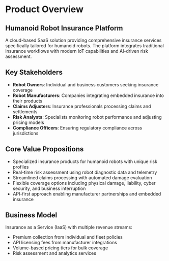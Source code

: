 # Product Overview

## Humanoid Robot Insurance Platform

A cloud-based SaaS solution providing comprehensive insurance services specifically tailored for humanoid robots. The platform integrates traditional insurance workflows with modern IoT capabilities and AI-driven risk assessment.

## Key Stakeholders

- **Robot Owners**: Individual and business customers seeking insurance coverage
- **Robot Manufacturers**: Companies integrating embedded insurance into their products
- **Claims Adjusters**: Insurance professionals processing claims and settlements
- **Risk Analysts**: Specialists monitoring robot performance and adjusting pricing models
- **Compliance Officers**: Ensuring regulatory compliance across jurisdictions

## Core Value Propositions

- Specialized insurance products for humanoid robots with unique risk profiles
- Real-time risk assessment using robot diagnostic data and telemetry
- Streamlined claims processing with automated damage evaluation
- Flexible coverage options including physical damage, liability, cyber security, and business interruption
- API-first approach enabling manufacturer partnerships and embedded insurance

## Business Model

Insurance as a Service (IaaS) with multiple revenue streams:
- Premium collection from individual and fleet policies
- API licensing fees from manufacturer integrations
- Volume-based pricing tiers for bulk coverage
- Risk assessment and analytics services